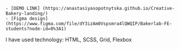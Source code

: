     - [DEMO LINK] (https://anastasiyasopotnytska.github.io/Creative-Bakery-landing/)
    - [Figma design] (https://www.figma.com/file/dY3izAm0Vspsmra4lQWQIP/Bakerlab-FE-students?node-id=0%3A1)
I have used technology: HTML, SCSS, Grid, Flexbox
